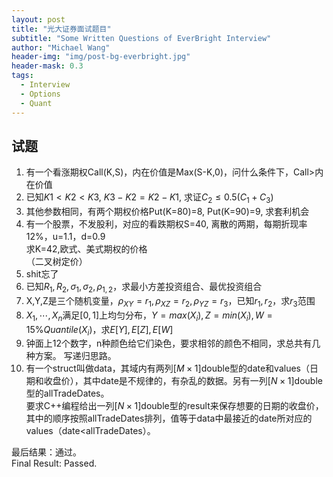```yaml
---
layout: post
title: "光大证券面试题目"
subtitle: "Some Written Questions of EverBright Interview"
author: "Michael Wang"
header-img: "img/post-bg-everbright.jpg"
header-mask: 0.3
tags:
  - Interview
  - Options
  - Quant
---
```

## 试题
1. 有一个看涨期权Call(K,S)，内在价值是Max(S-K,0)，问什么条件下，Call>内在价值
2. 已知$K1<K2<K3,\ K3-K2=K2-K1$, 求证$C_2\leq 0.5(C_1+C_3)$
3. 其他参数相同，有两个期权价格Put(K=80)=8, Put(K=90)=9, 求套利机会
4. 有一个股票，不发股利，对应的看跌期权S=40, 离散的两期，每期折现率12%，u=1.1，d=0.9   
   求K=42,欧式、美式期权的价格  
   （二叉树定价）
5. shit忘了
6. 已知$R_1, R_2, \sigma_1,\sigma_2,\rho_{1,2}$，求最小方差投资组合、最优投资组合
7. X,Y,Z是三个随机变量，$\rho_{XY}=r_1,\rho_{XZ}=r_2,\rho_{YZ}=r_3$，已知$r_1, r_2$，求$r_3$范围
8. $X_1,\cdots, X_n$满足$[0,1]$上均匀分布，$Y=max(X_i), Z=min(X_i),W=15\%Quantile(X_i)$，求$E[Y],E[Z],E[W]$
9.  钟面上12个数字，n种颜色给它们染色，要求相邻的颜色不相同，求总共有几种方案。
    写递归思路。
10. 有一个struct叫做data，其域内有两列$[M\times1]$double型的date和values（日期和收盘价），其中date是不规律的，有杂乱的数据。另有一列$[N\times1]$double型的allTradeDates。  
    要求C++编程给出一列$[N\times1]$double型的result来保存想要的日期的收盘价，其中的顺序按照allTradeDates排列，值等于data中最接近的date所对应的values（date<allTradeDates）。

最后结果：通过。  
Final Result: Passed.